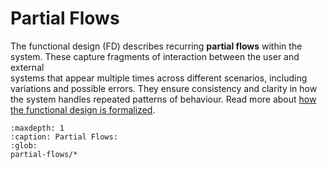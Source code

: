 # Partial Flows

The functional design (FD) describes recurring **partial flows** within the
system. These capture fragments of interaction between the user and external  
systems that appear multiple times across different scenarios, including 
variations and possible errors. They ensure consistency and clarity in how  
the system handles repeated patterns of behaviour. Read more about 
[how the functional design is formalized](./about).

```{toctree}
:maxdepth: 1
:caption: Partial Flows:
:glob:
partial-flows/*
```
